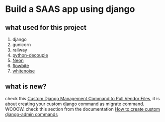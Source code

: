 # Build a SAAS app using django

## what used for this project

1. django
2. gunicorn
3. railway
4. [python-decouple](https://github.com/HBNetwork/python-decouple/blob/master/decouple.py)
5. [Neon](https://neon.tech)
6. [flowbite](https://flowbite.com)
7. [whitenoise](https://whitenoise.readthedocs.io/en/latest/)

## what is new?

check this [Custom Django Management Command to Pull Vendor Files](https://www.youtube.com/watch?v=WbNNESIxJnY&t=9796s), it is about creating your custom django command as migrate command. WOOOW. check this section from the documentation [How to create custom django-admin commands](https://docs.djangoproject.com/en/5.0/howto/custom-management-commands/)

